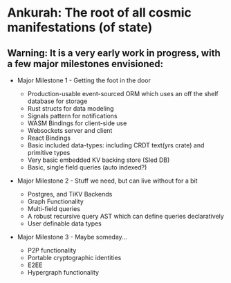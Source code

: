 # Ankurah: The root of all cosmic manifestations (of state)

## Warning: It is a very early work in progress, with a few major milestones envisioned:

- Major Milestone 1 - Getting the foot in the door

  - Production-usable event-sourced ORM which uses an off the shelf database for storage
  - Rust structs for data modeling
  - Signals pattern for notifications
  - WASM Bindings for client-side use
  - Websockets server and client
  - React Bindings
  - Basic included data-types: including CRDT text(yrs crate) and primitive types
  - Very basic embedded KV backing store (Sled DB)
  - Basic, single field queries (auto indexed?)

- Major Milestone 2 - Stuff we need, but can live without for a bit

  - Postgres, and TiKV Backends
  - Graph Functionality
  - Multi-field queries
  - A robust recursive query AST which can define queries declaratively
  - User definable data types

- Major Milestone 3 - Maybe someday...

  - P2P functionality
  - Portable cryptographic identities
  - E2EE
  - Hypergraph functionality
